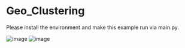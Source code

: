 # Geo_Clustering

Please install the environment and make this example run via main.py.

![image](https://github.com/bachthyaglx/Geo_Clustering/assets/62774638/4134ef67-117d-4b4e-aa96-5ff1653a8df9)
![image](https://github.com/bachthyaglx/Geo_Clustering/assets/62774638/4c2f7806-4659-4aab-97b0-903ec445a7ff)


